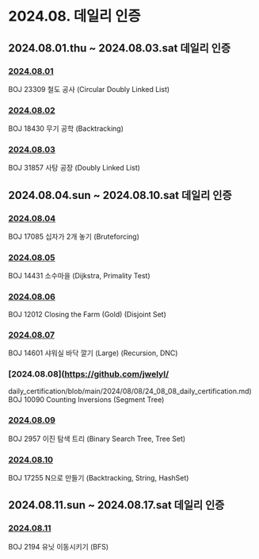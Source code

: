 # 2024.08. 데일리 인증

## 2024.08.01.thu ~ 2024.08.03.sat 데일리 인증

### [2024.08.01](https://github.com/jwelyl/daily_certification/blob/main/2024/08/01/24_08_01_daily_certification.md)
BOJ 23309 철도 공사 (Circular Doubly Linked List)

### [2024.08.02](https://github.com/jwelyl/daily_certification/blob/main/2024/08/02/24_08_02_daily_certification.md)
BOJ 18430 무기 공학 (Backtracking)

### [2024.08.03](https://github.com/jwelyl/daily_certification/blob/main/2024/08/03/24_08_03_daily_certification.md)
BOJ 31857 사탕 공장 (Doubly Linked List)

## 2024.08.04.sun ~ 2024.08.10.sat 데일리 인증

### [2024.08.04](https://github.com/jwelyl/daily_certification/blob/main/2024/08/04/24_08_04_daily_certification.md)
BOJ 17085 십자가 2개 놓기 (Bruteforcing)

### [2024.08.05](https://github.com/jwelyl/daily_certification/blob/main/2024/08/05/24_08_05_daily_certification.md)
BOJ 14431 소수마을 (Dijkstra, Primality Test)

### [2024.08.06](https://github.com/jwelyl/daily_certification/blob/main/2024/08/06/24_08_06_daily_certification.md)
BOJ 12012 Closing the Farm (Gold) (Disjoint Set)

### [2024.08.07](https://github.com/jwelyl/daily_certification/blob/main/2024/08/07/24_08_07_daily_certification.md)
BOJ 14601 샤워실 바닥 깔기 (Large) (Recursion,  DNC)

### [2024.08.08](https://github.com/jwelyl/
daily_certification/blob/main/2024/08/08/24_08_08_daily_certification.md)
BOJ 10090 Counting Inversions (Segment Tree)

### [2024.08.09](https://github.com/jwelyl/daily_certification/blob/main/2024/08/09/24_08_09_daily_certification.md)
BOJ 2957 이진 탐색 트리 (Binary Search Tree, Tree Set)

### [2024.08.10](https://github.com/jwelyl/daily_certification/blob/main/2024/08/10/24_08_10_daily_certification.md)
BOJ 17255 N으로 만들기 (Backtracking, String, HashSet)

## 2024.08.11.sun ~ 2024.08.17.sat 데일리 인증

### [2024.08.11](https://github.com/jwelyl/daily_certification/blob/main/2024/08/11/24_08_11_daily_certification.md)
BOJ 2194 유닛 이동시키기 (BFS)